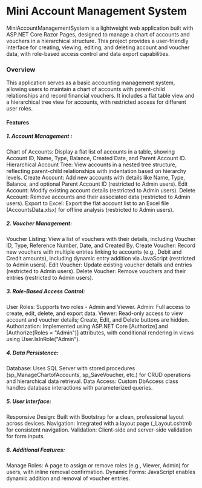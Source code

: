 <h1>Mini Account Management System</h1>
MiniAccountManagementSystem is a lightweight web application built with ASP.NET Core Razor Pages, designed to manage a chart of accounts and vouchers in a hierarchical structure. This project provides a user-friendly interface for creating, viewing, editing, and deleting account and voucher data, with role-based access control and data export capabilities.

<h3>Overview</h3>
This application serves as a basic accounting management system, allowing users to maintain a chart of accounts with parent-child relationships and record financial vouchers. It includes a flat table view and a hierarchical tree view for accounts, with restricted access for different user roles.

<h4>Features</h4>
<h5>1. Account Management :</h5>
Chart of Accounts: Display a flat list of accounts in a table, showing Account ID, Name, Type, Balance, Created Date, and Parent Account ID.
Hierarchical Account Tree: View accounts in a nested tree structure, reflecting parent-child relationships with indentation based on hierarchy levels.
Create Account: Add new accounts with details like Name, Type, Balance, and optional Parent Account ID (restricted to Admin users).
Edit Account: Modify existing account details (restricted to Admin users).
Delete Account: Remove accounts and their associated data (restricted to Admin users).
Export to Excel: Export the flat account list to an Excel file (AccountsData.xlsx) for offline analysis (restricted to Admin users).



<h5>2. Voucher Management:</h5>
Voucher Listing: View a list of vouchers with their details, including Voucher ID, Type, Reference Number, Date, and Created By.
Create Voucher: Record new vouchers with multiple entries linking to accounts (e.g., Debit and Credit amounts), including dynamic entry addition via JavaScript (restricted to Admin users).
Edit Voucher: Update existing voucher details and entries (restricted to Admin users).
Delete Voucher: Remove vouchers and their entries (restricted to Admin users).



<h5>3. Role-Based Access Control:</h5>
User Roles: Supports two roles - Admin and Viewer.
Admin: Full access to create, edit, delete, and export data.
Viewer: Read-only access to view account and voucher details; Create, Edit, and Delete buttons are hidden.
Authorization: Implemented using ASP.NET Core [Authorize] and [Authorize(Roles = "Admin")] attributes, with conditional rendering in views using User.IsInRole("Admin").


<h5>4. Data Persistence:</h5>
Database: Uses SQL Server with stored procedures (sp_ManageChartofAccounts, sp_SaveVoucher, etc.) for CRUD operations and hierarchical data retrieval.
Data Access: Custom DbAccess class handles database interactions with parameterized queries.

<h5>5. User Interface:</h5>
Responsive Design: Built with Bootstrap for a clean, professional layout across devices.
Navigation: Integrated with a layout page (_Layout.cshtml) for consistent navigation.
Validation: Client-side and server-side validation for form inputs.


<h5>6. Additional Features:</h5>
Manage Roles: A page to assign or remove roles (e.g., Viewer, Admin) for users, with inline removal confirmation.
Dynamic Forms: JavaScript enables dynamic addition and removal of voucher entries.
